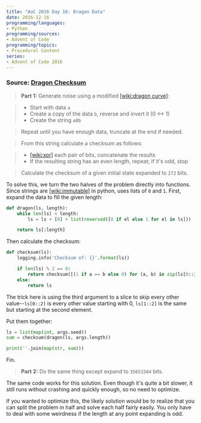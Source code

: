 ```yaml
---
title: "AoC 2016 Day 16: Dragon Data"
date: 2016-12-16
programming/languages:
- Python
programming/sources:
- Advent of Code
programming/topics:
- Procedural Content
series:
- Advent of Code 2016
---
```

### Source: [Dragon Checksum](http://adventofcode.com/2016/day/16)

> **Part 1:** Generate noise using a modified [[wiki:dragon curve]]():

> - Start with data `a`
> - Create a copy of the data `b`, reverse and invert it (0 <-> 1)
> - Create the string `a0b`

> Repeat until you have enough data, truncate at the end if needed.

> From this string calculate a checksum as follows:

> - [[wiki:xor]]() each pair of bits, concatenate the results
> - If the resulting string has an even length, repeat; if it's odd, stop

> Calculate the checksum of a given initial state expanded to `272` bits.

<!--more-->

To solve this, we turn the two halves of the problem directly into functions. Since strings are [[wiki:immutable]]() in python, uses lists of `0` and `1`. First, expand the data to fill the given length:

```python
def dragon(ls, length):
    while len(ls) < length:
        ls = ls + [0] + list(reversed([0 if el else 1 for el in ls]))

    return ls[:length]
```

Then calculate the checksum:

```python
def checksum(ls):
    logging.info('Checksum of: {}'.format(ls))

    if len(ls) % 2 == 0:
        return checksum([(1 if a == b else 0) for (a, b) in zip(ls[0::2], ls[1::2])])
    else:
        return ls
```

The trick here is using the third argument to a slice to skip every other value--`ls[0::2]` is every other value starting with 0, `ls[1::2]` is the same but starting at the second element.

Put them together:

```python
ls = list(map(int, args.seed))
sum = checksum(dragon(ls, args.length))

print(''.join(map(str, sum)))
```

Fin.

> **Part 2:** Do the same thing except expand to `35651584` bits.

The same code works for this solution. Even though it's quite a bit slower, it still runs without crashing and quickly enough, so no need to optimize.

If you wanted to optimize this, the likely solution would be to realize that you can split the problem in half and solve each half fairly easily. You only have to deal with some weirdness if the length at any point expanding is odd.
